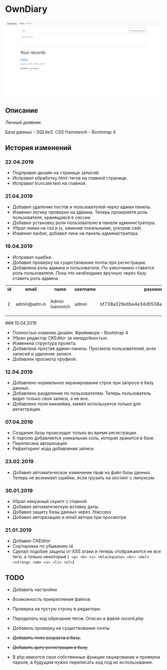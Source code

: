 # OwnDiary

![img](img/hello.png)

## Описание

Личный дневник.

База данных - SQLite3.
CSS framework - Bootstrap 4

## История изменений

### 22.04.2019

* Подправил дизайн на странице записей.
* Исправил обработку html-тегов на главной странице.
* Исправил truncate text на главной.

### 21.04.2019

* Добавил удаление постов и пользователей через админ панель.
* Изменил логику проверки на админа. Теперь проверяетя роль пользователя, хранящаяся в сессии.
* Добавил установку роли пользователю в панели администратора.
* Убрал линки на css и js, заменив локальными, ускорив сайт.
* Изменил navbar, добавил линк на панель администратора.

### 19.04.2019

* Исправил ошибки.
* Добавил проверку на существование почты при регистрации.
* Добавлена роль админа и пользователя. По-умолчанию ставится роль пользователя. Пока что необходимо вручную через базу ставить роль админа.
<table><tr><th>id</th><th>email</th><th>name</th><th>username</th><th>password</th><th>salt</th><th>regdate</th><th>birthday</th><th>role</th><tr><tr><td>2</td><td>admin@adm.in</td><td>Admin Ivanovich</td><td>admin</td><td>bf738a329e6be4e34d0508a6347c5b805c746876</td><td>GlXqLKrIcW</td><td>April 20, 2019, 18:20</td><td>2011-08-19</td><td>admin</td></tr></table>
### 15.04.2019

* Полностью изменен дизайн. Фреймворк - Bootstrap 4
* Убран редактор CKEditor за ненадобностью.
* Изменена структура проекта.
* Добавлена простая админ-панель. Просмотр пользователей, всех записей и удаление записи.
* Добавлен просмотр профиля.

### 12.04.2019

* Добавлено нормальное экранирование строк при запросе в базу данных.
* Добавлено разделение по пользователям. Теперь пользователь видит только свои записи, а не все.
* Добавлено поле никнейма, емейл используется только для регистрации.

### 07.04.2019

* Создание базы происходит только во время регистрации.
* К паролю добавляется уникальная соль, которая хранится в базе.
* Переписана авторизация.
* Рефакторинг кода добавления записи

### 23.02.2019

* Добавил автоматическое изменение прав на файл базы данных. Теперь не возникает ошибки, если грузить на хостинг с линуксом.

### 30.01.2019

* Убрал ненужный скрипт с главной.
* Добавил автоматическую вставку даты. 
* Добавил защиту базы данных через .htaccess
* Добавил авторизацию и email автора при просмотре

### 21.01.2019

* Добавил CKEditor
* Сортировка по убыванию id
* Сделал подобие защиты от XSS атаки и теперь отображаются не все теги, а только некоторые
(` <p> <b> <i> <blockquote> <br> <del> <strong> <em> <s> <li> <ol>`)

## TODO

* Добавить настройки 
* Возможность прикрепления файлов 
* Проверка на пустую строку в редакторе.
* Переделать код обрезания тегов. Описан в файле *record.php*
* Добавить проверку на существование почты
* ~~Добавить поле возраста в базу.~~
* ~~Добавить дату регистрации в базу.~~

* В php имеются свои собственные функции хеширования и проверки пароля, в будущем нужно переписать код под их использование.
